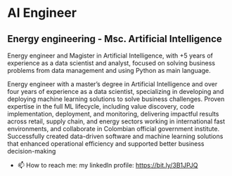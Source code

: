 **AI Engineer**
===========================================

Energy engineering - Msc. Artificial Intelligence
-------------------------------

Energy engineer and Magister in Artificial Intelligence, with +5 years of experience as a data scientist and analyst, focused on solving business problems from data management and using Python as main language.

Energy engineer with a master’s degree in Artificial Intelligence and over four years of experience as a data scientist, specializing in developing and deploying machine learning solutions to solve business challenges. Proven expertise in the full ML lifecycle, including value discovery, code implementation, deployment, and monitoring, delivering impactful results across retail, supply chain, and energy sectors working in international fast environments, and collaborate in Colombian official government institute. Successfully created data-driven software and machine learning solutions that enhanced operational efficiency and supported better business decision-making

- 📫 How to reach me: my linkedln profile: https://bit.ly/3B1JPJQ

